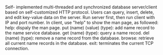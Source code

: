 Self- implemented multi-threaded and synchronized database server/client based on self-customized HTTP protocol. Users can query, insert, delete, and edit key-value data on the server.
Run server first, then run client with IP and port number. In client, use "help" to show the man page, as followed:
help: dispaly the man page.
put (name) (value) (type): add name record to the name service database.
get (name) (type): query a name recod.
del (name) (type): remove a name record from the database.
browse: retrieve all current name records in the database.
exit: terminates the current TCP connection.
